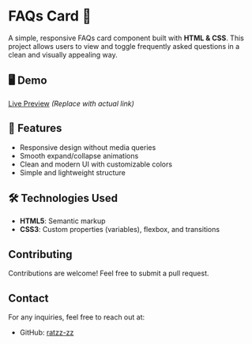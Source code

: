 # FAQs Card 📌

A simple, responsive FAQs card component built with **HTML & CSS**. This project allows users to view and toggle frequently asked questions in a clean and visually appealing way.

## 🖥️ Demo
[Live Preview](#) _(Replace with actual link)_

## 📌 Features
- Responsive design without media queries
- Smooth expand/collapse animations
- Clean and modern UI with customizable colors
- Simple and lightweight structure

## 🛠️ Technologies Used
- **HTML5**: Semantic markup
- **CSS3**: Custom properties (variables), flexbox, and transitions

## Contributing
Contributions are welcome! Feel free to submit a pull request.

## Contact
For any inquiries, feel free to reach out at:
- GitHub: [ratzz-zz](https://github.com/ratzz-zz)
